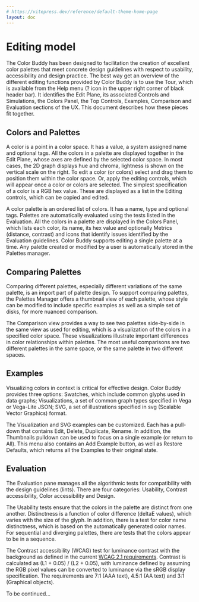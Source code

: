 ```yaml
---
# https://vitepress.dev/reference/default-theme-home-page
layout: doc
---
```


# Editing model

The Color Buddy has been designed to facilitation the creation of excellent color palettes that meet concrete design guidelines with respect to usability, accessibility and design practice. The best way get an overview of the different editing functions provided by Color Buddy is to use the Tour, which is available from the Help menu (? icon in the upper right corner of black header bar). It identifies the Edit Plane, its associated Controls and Simulations, the Colors Panel, the Top Controls, Examples, Comparison and Evaluation sections of the UX. This document describes how these pieces fit together.

## Colors and Palettes

A color is a point in a color space. It has a value, a system assigned name and optional tags. All the colors in a palette are displayed together in the Edit Plane, whose axes are defined by the selected color space. In most cases, the 2D graph displays hue and chroma, lightness is shown on the vertical scale on the right. To edit a color (or colors) select and drag them to position them within the color space. Or, apply the editing controls, which will appear once a color or colors are selected. The simplest specification of a color is a RGB hex value. These are displayed as a list in the Editing controls, which can be copied and edited.

A color palette is an ordered list of colors. It has a name, type and optional tags. Palettes are automatically evaluated using the tests listed in the Evaluation. All the colors in a palette are displayed in the Colors Panel, which lists each color, its name, its hex value and optionally Metrics (distance, contrast) and icons that identify issues identified by the Evaluation guidelines. Color Buddy supports editing a single palette at a time. Any palette created or modified by a user is automatically stored in the Palettes manager.

## Comparing Palettes

Comparing different palettes, especially different variations of the same palette, is an import part of palette design. To support comparing palettes, the Palettes Manager offers a thumbnail view of each palette, whose style can be modified to include specific examples as well as a simple set of disks, for more nuanced comparison.

The Comparison view provides a way to see two palettes side-by-side in the same view as used for editing, which is a visualization of the colors in a specified color space. These visualizations illustrate important differences in color relationships within palettes. The most useful comparisons are two different palettes in the same space, or the same palette in two different spaces.

## Examples

Visualizing colors in context is critical for effective design. Color Buddy provides three options: Swatches, which include common glyphs used in data graphs; Visualizations, a set of common graph types specified in Vega or Vega-Lite JSON; SVG, a set of illustrations specified in svg (Scalable Vector Graphics) format.

The Visualization and SVG examples can be customized. Each has a pull-down that contains Edit, Delete, Duplicate, Rename. In addition, the Thumbnails pulldown can be used to focus on a single example (or return to All). This menu also contains an Add Example button, as well as Restore Defaults, which returns all the Examples to their original state.

## Evaluation

The Evaluation pane manages all the algorithmic tests for compatibility with the design guidelines (lints). There are four categories: Usability, Contrast accessibility, Color accessibility and Design.

The Usability tests ensure that the colors in the palette are distinct from one another. Distinctness is a function of color difference (deltaE values), which varies with the size of the glyph. In addition, there is a test for color name distinctness, which is based on the automatically generated color names. For sequential and diverging palettes, there are tests that the colors appear to be in a sequence.

The Contrast accessibility (WCAG) test for luminance contrast with the background as defined in the current [WCAG 2.1 requirements](https://webaim.org/articles/contrast/). Contrast is calculated as (L1 + 0.05) / (L2 + 0.05), with luminance defined by assuming the RGB pixel values can be converted to luminance via the sRGB display specification. The requirements are 7:1 (AAA text), 4.5:1 (AA text) and 3:1 (Graphical objects).

To be continued...

